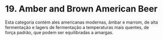 # 19. Amber and Brown American Beer

Esta categoria contém ales americanas modernas, âmbar e marrom, de alta fermentação e lagers de fermentação a temperaturas mais quentes, de força padrão, que podem ser equilibradas a amargas.